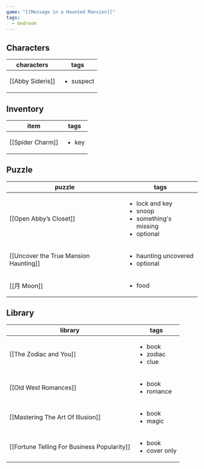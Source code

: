 ```yaml
---
game: "[[Message in a Haunted Mansion]]"
tags:
  - bedroom
---
```

## Characters
<!-- QueryToSerialize: Table WITHOUT ID file.link as characters, tags from "content/03 MHM/Characters" where contains(environment,  [[]]) -->
<!-- SerializedQuery: Table WITHOUT ID file.link as characters, tags from "content/03 MHM/Characters" where contains(environment,  [[]]) -->

| characters                                                  | tags                      |
| ----------------------------------------------------------- | ------------------------- |
| [[Abby Sideris]] | <ul><li>suspect</li></ul> |
<!-- SerializedQuery END -->

## Inventory

<!-- QueryToSerialize: Table WITHOUT ID file.link as item, tags from "content/03 MHM/Inventory" where contains(environment,  [[]]) -->
<!-- SerializedQuery: Table WITHOUT ID file.link as item, tags from "content/03 MHM/Inventory" where contains(environment,  [[]]) -->

| item                                                       | tags                  |
| ---------------------------------------------------------- | --------------------- |
| [[Spider Charm]] | <ul><li>key</li></ul> |
<!-- SerializedQuery END -->

## Puzzle
<!-- QueryToSerialize: Table WITHOUT ID file.link as puzzle, tags from "content/03 MHM/Puzzles" where contains(environment,  [[]]) sort tags desc -->
<!-- SerializedQuery: Table WITHOUT ID file.link as puzzle, tags from "content/03 MHM/Puzzles" where contains(environment,  [[]]) sort tags desc -->

| puzzle                                                                                             | tags                                                                                      |
| -------------------------------------------------------------------------------------------------- | ----------------------------------------------------------------------------------------- |
| [[Open Abby’s Closet]]                               | <ul><li>lock and key</li><li>snoop</li><li>something's missing</li><li>optional</li></ul> |
| [[Uncover the True Mansion Haunting]] | <ul><li>haunting uncovered</li><li>optional</li></ul>                                     |
| [[月 Moon]]                                                 | <ul><li>food</li></ul>                                                                    |
<!-- SerializedQuery END -->

## Library
<!-- QueryToSerialize: Table WITHOUT ID file.link as library, tags from "content/03 MHM/Library" where contains(environment,  [[]]) sort tags desc -->
<!-- SerializedQuery: Table WITHOUT ID file.link as library, tags from "content/03 MHM/Library" where contains(environment,  [[]]) sort tags desc -->

| library                                                                                                        | tags                                               |
| -------------------------------------------------------------------------------------------------------------- | -------------------------------------------------- |
| [[The Zodiac and You]]                                           | <ul><li>book</li><li>zodiac</li><li>clue</li></ul> |
| [[Old West Romances]]                                             | <ul><li>book</li><li>romance</li></ul>             |
| [[Mastering The Art Of Illusion]]                     | <ul><li>book</li><li>magic</li></ul>               |
| [[Fortune Telling For Business Popularity]] | <ul><li>book</li><li>cover only</li></ul>          |
<!-- SerializedQuery END -->
